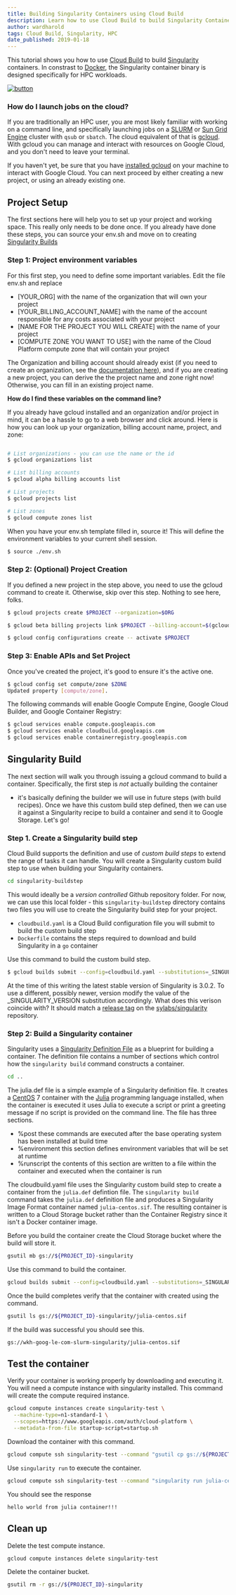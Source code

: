 ```yaml
---
title: Building Singularity Containers using Cloud Build
description: Learn how to use Cloud Build to build Singularity Containers for HPC workloads
author: wardharold
tags: Cloud Build, Singularity, HPC
date_published: 2019-01-18
---
```


This tutorial shows you how to use [Cloud Build](https://cloud.google.com/cloud-build/) to build [Singularity](https://www.sylabs.io/singularity/) containers. 
In constrast to [Docker](https://www.docker.com/), the Singularity container binary is designed specifically for HPC workloads. 

[![button](http://gstatic.com/cloudssh/images/open-btn.png)](https://console.cloud.google.com/cloudshell/open?git_repo=https://github.com/GoogleCloudPlatform/community&page=editor&tutorial=tutorials/singularity-containers-with-cloud-build/tutorial.md)

### How do I launch jobs on the cloud?

If you are traditionally an HPC user, you are most likely familiar with working
on a command line, and specifically launching jobs on a [SLURM](https://slurm.schedmd.com/) or 
[Sun Grid Engine](http://gridscheduler.sourceforge.net/) cluster with `qsub` or `sbatch`.
The cloud equivalent of that is [gcloud](https://cloud.google.com/sdk/install). With gcloud you
can manage and interact with resources on Google Cloud, and you don't need to leave your terminal.

If you haven't yet, be sure that you have [installed gcloud](https://cloud.google.com/sdk/install)
on your machine to interact with Google Cloud. You can next proceed by either creating a new project, or using an already existing one.

## Project Setup

The first sections here will help you to set up your project and working space.
This really only needs to be done once. If you already have done these steps,
you can source your env.sh and move on to creating [Singularity Builds](#singulrity-build)

### Step 1: Project environment variables

For this first step, you need to define some important variables.
Edit the file env.sh and replace

* [YOUR_ORG] with the name of the organization that will own your project
* [YOUR_BILLING_ACCOUNT_NAME] with the name of the account responsible for any costs associated with your project
* [NAME FOR THE PROJECT YOU WILL CREATE] with the name of your project
* [COMPUTE ZONE YOU WANT TO USE] with the name of the Cloud Platform compute zone that will contain your project

The Organization and billing account should already exist (if you need to create an organization,
see the [documentation here](https://cloud.google.com/resource-manager/docs/creating-managing-organization)), and if you are creating a new project, you can derive the the project name and zone right now! Otherwise,
you can fill in an existing project name.

**How do I find these variables on the command line?**

If you already have gcloud installed and an organization and/or project in mind, it can be a hassle to
go to a web browser and click around. Here is how you can look up your organization,
billing account name, project, and zone:

```bash

# List organizations - you can use the name or the id
$ gcloud organizations list

# List billing accounts
$ gcloud alpha billing accounts list

# List projects
$ gcloud projects list

# List zones
$ gcloud compute zones list

```

When you have your env.sh template filled in, source it! This will 
define the environment variables to your current shell session.

```bash
$ source ./env.sh
```


### Step 2: (Optional) Project Creation

If you defined a new project in the step above, you need to use the gcloud
command to create it. Otherwise, skip over this step. Nothing to see here, folks.

```bash
$ gcloud projects create $PROJECT --organization=$ORG
```
```bash
$ gcloud beta billing projects link $PROJECT --billing-account=$(gcloud beta billing accounts list | grep $BILLING_ACCOUNT | awk '{print $1}')
```
```bash
$ gcloud config configurations create -- activate $PROJECT
```

### Step 3: Enable APIs and Set Project

Once you've created the project, it's good to ensure it's the active one.

```bash
$ gcloud config set compute/zone $ZONE
Updated property [compute/zone].
```

The following commands will enable Google Compute Engine, Google Cloud Builder,
and Google Container Registry:

```bash
$ gcloud services enable compute.googleapis.com
$ gcloud services enable cloudbuild.googleapis.com
$ gcloud services enable containerregistry.googleapis.com
```

## Singularity Build

The next section will walk you through issuing a gcloud command to build
a container. Specifically, the first step is *not* actually building the container 
- it's basically defining the builder we will use in future steps (with build recipes).
Once we have this custom build step defined, then we can use it against a Singularity recipe
to build a container and send it to Google Storage. Let's go!

### Step 1. Create a Singularity build step

Cloud Build supports the definition and use of *custom build steps* to extend the range of tasks it can handle. You will create a Singularity custom build step to use when building your Singularity containers. 

```bash
cd singularity-buildstep
```

This would ideally be a *version controlled* Github repository folder. For now, we can
use this local folder - this ```singularity-buildstep``` directory contains two files you will use to create the Singularity build step for your project.

* ```cloudbuild.yaml``` is a Cloud Build configuration file you will submit to build the custom build step
* ```Dockerfile``` contains the steps required to download and build Singularity in a ```go``` container

Use this command to build the custom build step.

```bash
$ gcloud builds submit --config=cloudbuild.yaml --substitutions=_SINGULARITY_VERSION="3.0.2" .
```

At the time of this writing the latest stable version of Singularity is 3.0.2. 
To use a different, possibly newer, version modify the value of the _SINGULARITY_VERSION 
substitution accordingly. What does this verison coincide with?
It should match a [release tag](https://github.com/sylabs/singularity/releases) on the [sylabs/singularity](https://github.com/sylabs/singularity) repository.


### Step 2: Build a Singularity container

Singularity uses a [Singularity Definition File](https://github.com/sylabs/singularity-userdocs/blob/master/definition_files.rst) as a
blueprint for building a container. The definition file contains a number of sections which control how the ```singularity build```
command constructs a container.

```bash
cd ..
```

The julia.def file is a simple example of a Singularity definition file. It creates a [CentOS](https://www.centos.org) 7 container
with the [Julia](https://julialang.org) programming language installed, when the container is executed it uses Julia to execute a script
or print a greeting message if no script is provided on the command line. The file has three sections.

* %post these commands are executed after the base operating system has been installed at build time
* %environment this section defines environment variables that will be set at runtime
* %runscript the contents of this section are written to a file within the container and executed when the container is run

The cloudbuild.yaml file uses the Singularity custom build step to create a container from the ```julia.def```
defintion file. The ```singularity build``` command takes the ```julia.def``` definition file and produces a Singularity
Image Format container named ```julia-centos.sif```. The resulting container is written to a Cloud Storage bucket rather
than the Container Registry since it isn't a Docker container image.

Before you build the container create the Cloud Storage bucket where the build will store it.
```bash
gsutil mb gs://${PROJECT_ID}-singularity
```

Use this command to build the container.
```bash
gcloud builds submit --config=cloudbuild.yaml --substitutions=_SINGULARITY_VERSION="3.0.0" .
```

Once the build completes verify that the container with created using the command.
```bash
gsutil ls gs://${PROJECT_ID}-singularity/julia-centos.sif
```

If the build was successful you should see this.
```
gs://wkh-goog-le-com-slurm-singularity/julia-centos.sif
```

## Test the container

Verify your container is working properly by downloading and executing it. You will need a
compute instance with singularity installed. This command will create the compute required
instance.

```bash
gcloud compute instances create singularity-test \
  --machine-type=n1-standard-1 \
  --scopes=https://www.googleapis.com/auth/cloud-platform \
  --metadata-from-file startup-script=startup.sh
```

Download the container with this command.
```bash
gcloud compute ssh singularity-test --command "gsutil cp gs://${PROJECT_ID}-singularity/julia-centos.sif ."
```

Use ```singularity run``` to execute the container.
```bash
gcloud compute ssh singularity-test --command "singularity run julia-centos.sif"
```

You should see the response
```
hello world from julia container!!!
```

## Clean up

Delete the test compute instance.
```bash
gcloud compute instances delete singularity-test
```

Delete the container bucket.
```bash
gsutil rm -r gs://${PROJECT_ID}-singularity
```
